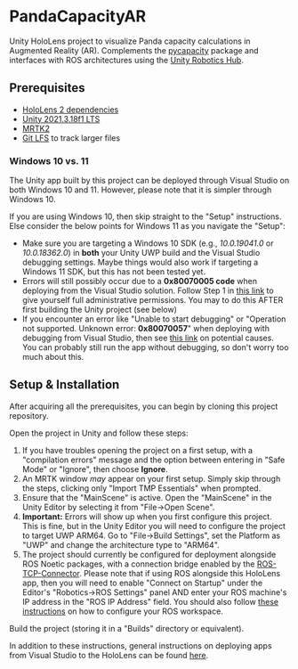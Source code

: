 # PandaCapacityAR

Unity HoloLens project to visualize Panda capacity calculations in Augmented Reality (AR). Complements the [pycapacity](https://github.com/auctus-team/pycapacity) package and interfaces with ROS architectures using the [Unity Robotics Hub](https://github.com/Unity-Technologies/Unity-Robotics-Hub).

## Prerequisites

 * [HoloLens 2 dependencies](https://learn.microsoft.com/en-us/windows/mixed-reality/develop/install-the-tools)
 * [Unity 2021.3.18f1 LTS](https://learn.unity.com/tutorial/install-the-unity-hub-and-editor#)
 * [MRTK2](https://learn.microsoft.com/en-us/windows/mixed-reality/mrtk-unity/mrtk2/?view=mrtkunity-2022-05)
 * [Git LFS](https://git-lfs.com/) to track larger files

### Windows 10 vs. 11

The Unity app built by this project can be deployed through Visual Studio on both Windows 10 and 11. However, please note that it is simpler through Windows 10. 

If you are using Windows 10, then skip straight to the "Setup" instructions. Else consider the below points for Windows 11 as you navigate the "Setup":
- Make sure you are targeting a Windows 10 SDK (e.g., _10.0.19041.0_ or _10.0.18362.0_) in **both** your Unity UWP build and the Visual Studio debugging settings. Maybe things would also work if targeting a Windows 11 SDK, but this has not been tested yet.
- Errors will still possibly occur due to a **0x80070005 code** when deploying from the Visual Studio solution. Follow Step 1 in [this link](https://www.makeuseof.com/fix-the-windows-access-denied-error-0x80070005/) to give yourself full administrative permissions. You may to do this AFTER first building the Unity project (see below)
- If you encounter an error like "Unable to start debugging" or "Operation not supported. Unknown error: **0x80070057**" when deploying with debugging from Visual Studio, then see [this link](https://learn.microsoft.com/en-us/windows/mixed-reality/develop/advanced-concepts/using-visual-studio?tabs=hl2) on potential causes. You can probably still run the app without debugging, so don't worry too much about this.

## Setup & Installation

After acquiring all the prerequisites, you can begin by cloning this project repository.

Open the project in Unity and follow these steps:
1) If you have troubles opening the project on a first setup, with a "compilation errors" message and the option between entering in "Safe Mode" or "Ignore", then choose **Ignore**.
2) An MRTK window _may_ appear on your first setup. Simply skip through the steps, clicking only "Import TMP Essentials" when prompted.
3) Ensure that the "MainScene" is active. Open the "MainScene" in the Unity Editor by selecting it from "File->Open Scene".
4) **Important:** Errors will show up when you first configure this project. This is fine, but in the Unity Editor you will need to configure the project to target UWP ARM64. Go to "File->Build Settings", set the Platform as "UWP" and change the architecture type to "ARM64".
5) The project should currently be configured for deployment alongside ROS Noetic packages, with a connection bridge enabled by the [ROS-TCP-Connector](https://github.com/Unity-Technologies/ROS-TCP-Connector). Please note that if using ROS alongside this HoloLens app, then you will need to enable "Connect on Startup" under the Editor's "Robotics->ROS Settings" panel AND enter your ROS machine's IP address in the "ROS IP Address" field. You should also follow [these instructions](https://github.com/Unity-Technologies/Unity-Robotics-Hub/blob/main/tutorials/ros_unity_integration/setup.md#-ros-environment) on how to configure your ROS workspace.

Build the project (storing it in a "Builds" directory or equivalent).

In addition to these instructions, general instructions on deploying apps from Visual Studio to the HoloLens can be found [here](https://learn.microsoft.com/en-us/windows/mixed-reality/develop/advanced-concepts/using-visual-studio?tabs=hl2).